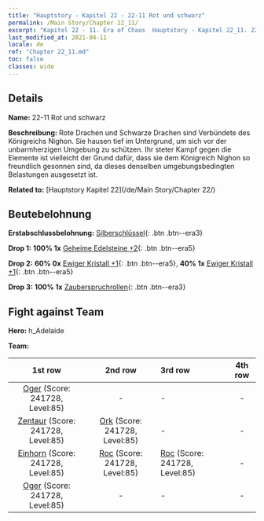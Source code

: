 ```yaml
---
title: "Hauptstory - Kapitel 22 - 22-11 Rot und schwarz"
permalink: /Main Story/Chapter 22_11/
excerpt: "Kapitel 22 - 11. Era of Chaos  Hauptstory - Kapitel 22_11. 22-11 Rot und schwarz"
last_modified_at: 2021-04-11
locale: de
ref: "Chapter 22_11.md"
toc: false
classes: wide
---
```


## Details

 **Name:** 22-11 Rot und schwarz

 **Beschreibung:** Rote Drachen und Schwarze Drachen sind Verbündete des Königreichs Nighon. Sie hausen tief im Untergrund, um sich vor der unbarmherzigen Umgebung zu schützen. Ihr steter Kampf gegen die Elemente ist vielleicht der Grund dafür, dass sie dem Königreich Nighon so freundlich gesonnen sind, da dieses denselben umgebungsbedingten Belastungen ausgesetzt ist.

 **Related to:** [Hauptstory Kapitel 22](/de/Main Story/Chapter 22/)

## Beutebelohnung

 **Erstabschlussbelohnung:** [Silberschlüssel](/de/Items/con_693/){: .btn .btn--era3}

 **Drop 1:** **100% 1x** [Geheime Edelsteine +2](/de/Items/mat_79/){: .btn .btn--era5}

 **Drop 2:** **60% 0x** [Ewiger Kristall +1](/de/Items/mat_73/){: .btn .btn--era5}, **40% 1x** [Ewiger Kristall +1](/de/Items/mat_73/){: .btn .btn--era5}

 **Drop 3:** **100% 1x** [Zauberspruchrollen](/de/Items/con_694/){: .btn .btn--era3}


## Fight against Team
 **Hero:** h_Adelaide

 **Team:**


  | 1st row | 2nd row | 3rd row | 4th row |
  |:----:|:----:|:----|:----:|
  | [Oger](/de/units/Ogre/) (Score: 241728, Level:85)  | - | - | - |
  | [Zentaur](/de/units/Centaur/) (Score: 241728, Level:85)  | [Ork](/de/units/Orc/) (Score: 241728, Level:85)  | - | - |
  | [Einhorn](/de/units/Unicorn/) (Score: 241728, Level:85)  | [Roc](/de/units/Roc/) (Score: 241728, Level:85)  | [Roc](/de/units/Roc/) (Score: 241728, Level:85)  | - |
  | [Oger](/de/units/Ogre/) (Score: 241728, Level:85)  | - | - | - |


